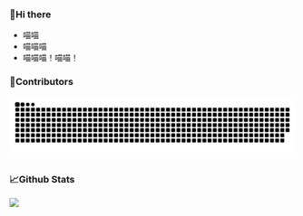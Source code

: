 ### 👋Hi there 
- 喵喵
- 喵喵喵
- 喵喵喵！喵喵！



### 🚀Contributors
<picture>
  <source media="(prefers-color-scheme: dark)" srcset="assets/contribution-snake-dark.svg" />
  <source media="(prefers-color-scheme: light)" srcset="assets/contribution-snake.svg" />
  <img alt="github-snake" src="assets/contribution-snake.svg" />
</picture>

### 📈Github Stats
<img src="https://github-readme-stats.vercel.app/api?username=dezhishen&count_private=true&show_icons=true&bg_color=15,f2f7fd,E0EAFC" />
